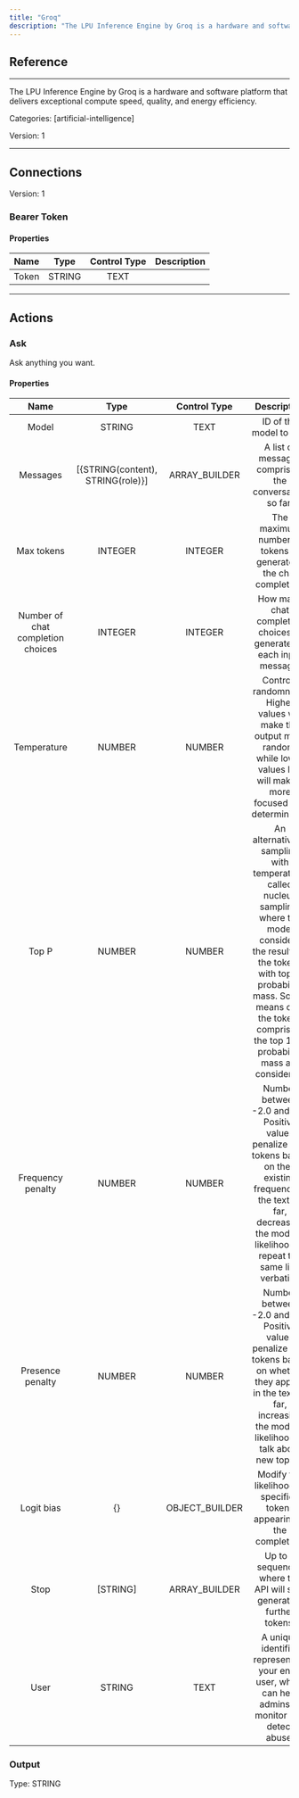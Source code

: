 ```yaml
---
title: "Groq"
description: "The LPU Inference Engine by Groq is a hardware and software platform that delivers exceptional compute speed, quality, and energy efficiency."
---
```

## Reference
<hr />

The LPU Inference Engine by Groq is a hardware and software platform that delivers exceptional compute speed, quality, and energy efficiency.


Categories: [artificial-intelligence]


Version: 1

<hr />



## Connections

Version: 1


### Bearer Token

#### Properties

|      Name      |     Type     |     Control Type     |     Description     |
|:--------------:|:------------:|:--------------------:|:-------------------:|
| Token | STRING | TEXT  |  |





<hr />





## Actions


### Ask
Ask anything you want.

#### Properties

|      Name      |     Type     |     Control Type     |     Description     |
|:--------------:|:------------:|:--------------------:|:-------------------:|
| Model | STRING | TEXT  |  ID of the model to use.  |
| Messages | [{STRING\(content), STRING\(role)}] | ARRAY_BUILDER  |  A list of messages comprising the conversation so far.  |
| Max tokens | INTEGER | INTEGER  |  The maximum number of tokens to generate in the chat completion.  |
| Number of chat completion choices | INTEGER | INTEGER  |  How many chat completion choices to generate for each input message.  |
| Temperature | NUMBER | NUMBER  |  Controls randomness:  Higher values will make the output more random, while lower values like will make it more focused and deterministic.  |
| Top P | NUMBER | NUMBER  |  An alternative to sampling with temperature, called nucleus sampling,  where the model considers the results of the tokens with top_p probability mass. So 0.1 means only the tokens comprising the top 10% probability mass are considered.  |
| Frequency penalty | NUMBER | NUMBER  |  Number between -2.0 and 2.0. Positive values penalize new tokens based on their existing frequency in the text so far, decreasing the model's likelihood to repeat the same line verbatim.  |
| Presence penalty | NUMBER | NUMBER  |  Number between -2.0 and 2.0. Positive values penalize new tokens based on whether they appear in the text so far, increasing the model's likelihood to talk about new topics.  |
| Logit bias | {} | OBJECT_BUILDER  |  Modify the likelihood of specified tokens appearing in the completion.  |
| Stop | [STRING] | ARRAY_BUILDER  |  Up to 4 sequences where the API will stop generating further tokens.  |
| User | STRING | TEXT  |  A unique identifier representing your end-user, which can help admins to monitor and detect abuse.  |


### Output



Type: STRING







